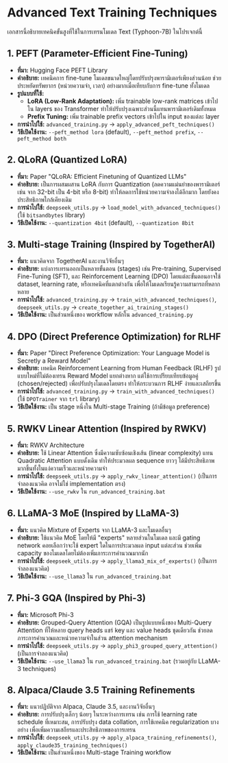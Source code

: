 # Advanced Text Training Techniques

เอกสารนี้อธิบายเทคนิคขั้นสูงที่ใช้ในการเทรนโมเดล Text (Typhoon-7B) ในโปรเจกต์นี้

## 1. PEFT (Parameter-Efficient Fine-Tuning)

-   **ที่มา:** Hugging Face PEFT Library
-   **คำอธิบาย:** เทคนิคการ fine-tune โมเดลขนาดใหญ่โดยปรับปรุงพารามิเตอร์เพียงส่วนน้อย ช่วยประหยัดทรัพยากร (หน่วยความจำ, เวลา) อย่างมากเมื่อเทียบกับการ fine-tune ทั้งโมเดล
-   **รูปแบบที่ใช้:**
    -   **LoRA (Low-Rank Adaptation):** เพิ่ม trainable low-rank matrices เข้าไปใน layers ของ Transformer ทำให้ปรับปรุงเฉพาะส่วนนี้แทนพารามิเตอร์เดิมทั้งหมด
    -   **Prefix Tuning:** เพิ่ม trainable prefix vectors เข้าไปใน input ของแต่ละ layer
-   **การนำไปใช้:** `advanced_training.py` -> `apply_advanced_peft_techniques()`
-   **วิธีเปิดใช้งาน:** `--peft_method lora` (default), `--peft_method prefix`, `--peft_method both`

## 2. QLoRA (Quantized LoRA)

-   **ที่มา:** Paper "QLoRA: Efficient Finetuning of Quantized LLMs"
-   **คำอธิบาย:** เป็นการผสมผสาน LoRA กับการ Quantization (ลดความแม่นยำของพารามิเตอร์ เช่น จาก 32-bit เป็น 4-bit หรือ 8-bit) ทำให้ลดการใช้หน่วยความจำลงได้อีกมาก โดยยังคงประสิทธิภาพใกล้เคียงเดิม
-   **การนำไปใช้:** `deepseek_utils.py` -> `load_model_with_advanced_techniques()` (ใช้ `bitsandbytes` library)
-   **วิธีเปิดใช้งาน:** `--quantization 4bit` (default), `--quantization 8bit`

## 3. Multi-stage Training (Inspired by TogetherAI)

-   **ที่มา:** แนวคิดจาก TogetherAI และงานวิจัยอื่นๆ
-   **คำอธิบาย:** แบ่งการเทรนออกเป็นหลายขั้นตอน (stages) เช่น Pre-training, Supervised Fine-Tuning (SFT), และ Reinforcement Learning (DPO) โดยแต่ละขั้นตอนอาจใช้ dataset, learning rate, หรือเทคนิคที่แตกต่างกัน เพื่อให้โมเดลเรียนรู้ความสามารถที่หลากหลาย
-   **การนำไปใช้:** `advanced_training.py` -> `train_with_advanced_techniques()`, `deepseek_utils.py` -> `create_together_ai_training_stages()`
-   **วิธีเปิดใช้งาน:** เป็นส่วนหนึ่งของ workflow หลักใน `advanced_training.py`

## 4. DPO (Direct Preference Optimization) for RLHF

-   **ที่มา:** Paper "Direct Preference Optimization: Your Language Model is Secretly a Reward Model"
-   **คำอธิบาย:** เทคนิค Reinforcement Learning from Human Feedback (RLHF) รูปแบบใหม่ที่ไม่ต้องเทรน Reward Model แยกต่างหาก แต่ใช้การเปรียบเทียบข้อมูลคู่ (chosen/rejected) เพื่อปรับปรุงโมเดลโดยตรง ทำให้กระบวนการ RLHF ง่ายและเสถียรขึ้น
-   **การนำไปใช้:** `advanced_training.py` -> `train_with_advanced_techniques()` (ใช้ `DPOTrainer` จาก `trl` library)
-   **วิธีเปิดใช้งาน:** เป็น stage หนึ่งใน Multi-stage Training (ถ้ามีข้อมูล preference)

## 5. RWKV Linear Attention (Inspired by RWKV)

-   **ที่มา:** RWKV Architecture
-   **คำอธิบาย:** ใช้ Linear Attention ซึ่งมีความซับซ้อนเชิงเส้น (linear complexity) แทน Quadratic Attention แบบดั้งเดิม ทำให้ประมวลผล sequence ยาวๆ ได้มีประสิทธิภาพมากขึ้นทั้งในแง่ความเร็วและหน่วยความจำ
-   **การนำไปใช้:** `deepseek_utils.py` -> `apply_rwkv_linear_attention()` (เป็นการจำลองแนวคิด อาจไม่ใช่ implementation ตรง)
-   **วิธีเปิดใช้งาน:** `--use_rwkv` ใน `run_advanced_training.bat`

## 6. LLaMA-3 MoE (Inspired by LLaMA-3)

-   **ที่มา:** แนวคิด Mixture of Experts จาก LLaMA-3 และโมเดลอื่นๆ
-   **คำอธิบาย:** ใช้แนวคิด MoE โดยให้มี "experts" หลายส่วนในโมเดล และมี gating network คอยเลือกว่าจะใช้ expert ใดในการประมวลผล input แต่ละส่วน ช่วยเพิ่ม capacity ของโมเดลโดยไม่ต้องเพิ่มภาระการคำนวณมากนัก
-   **การนำไปใช้:** `deepseek_utils.py` -> `apply_llama3_mix_of_experts()` (เป็นการจำลองแนวคิด)
-   **วิธีเปิดใช้งาน:** `--use_llama3` ใน `run_advanced_training.bat`

## 7. Phi-3 GQA (Inspired by Phi-3)

-   **ที่มา:** Microsoft Phi-3
-   **คำอธิบาย:** Grouped-Query Attention (GQA) เป็นรูปแบบหนึ่งของ Multi-Query Attention ที่ให้หลาย query heads แชร์ key และ value heads ชุดเดียวกัน ช่วยลดภาระการคำนวณและหน่วยความจำในส่วน attention mechanism
-   **การนำไปใช้:** `deepseek_utils.py` -> `apply_phi3_grouped_query_attention()` (เป็นการจำลองแนวคิด)
-   **วิธีเปิดใช้งาน:** `--use_llama3` ใน `run_advanced_training.bat` (รวมอยู่กับ LLaMA-3 techniques)

## 8. Alpaca/Claude 3.5 Training Refinements

-   **ที่มา:** แนวปฏิบัติจาก Alpaca, Claude 3.5, และงานวิจัยอื่นๆ
-   **คำอธิบาย:** การปรับปรุงเล็กๆ น้อยๆ ในระหว่างการเทรน เช่น การใช้ learning rate schedule ที่เหมาะสม, การปรับปรุง data collation, การใช้เทคนิค regularization บางอย่าง เพื่อเพิ่มความเสถียรและประสิทธิภาพของการเทรน
-   **การนำไปใช้:** `deepseek_utils.py` -> `apply_alpaca_training_refinements()`, `apply_claude35_training_techniques()`
-   **วิธีเปิดใช้งาน:** เป็นส่วนหนึ่งของ Multi-stage Training workflow
